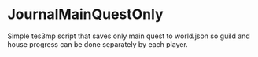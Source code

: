 # JournalMainQuestOnly
Simple tes3mp script that saves only main quest to world.json so guild and house progress can be done separately by each player.
